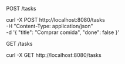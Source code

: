 POST /tasks

curl -X POST http://localhost:8080/tasks \
-H "Content-Type: application/json" \
-d '{
    "title": "Comprar comida",
    "done": false
}'


GET /tasks

curl -X GET http://localhost:8080/tasks
